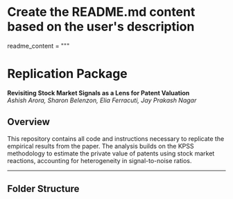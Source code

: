 # Create the README.md content based on the user's description
readme_content = """
# Replication Package  
**Revisiting Stock Market Signals as a Lens for Patent Valuation**  
*Ashish Arora, Sharon Belenzon, Elia Ferracuti, Jay Prakash Nagar*

## Overview

This repository contains all code and instructions necessary to replicate the empirical results from the paper. The analysis builds on the KPSS methodology to estimate the private value of patents using stock market reactions, accounting for heterogeneity in signal-to-noise ratios.

---

## Folder Structure

